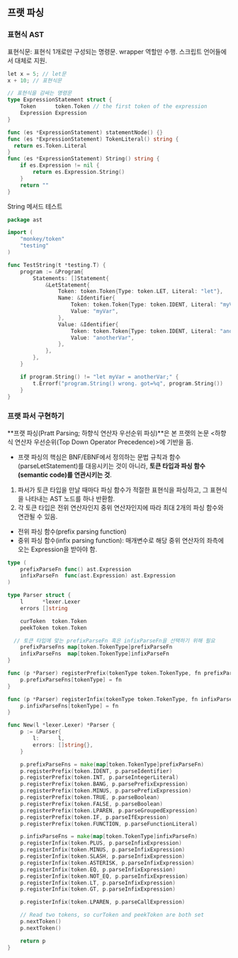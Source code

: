 ## 프랫 파싱

### 표현식 AST

표현식문: 표현식 1개로만 구성되는 명령문. wrapper 역할만 수행. 스크립트 언어들에서 대체로 지원.

```c
let x = 5; // let문
x + 10; // 표현식문
```

```go
// 표현식을 감싸는 명령문
type ExpressionStatement struct {
	Token      token.Token // the first token of the expression
	Expression Expression
}

func (es *ExpressionStatement) statementNode() {}
func (es *ExpressionStatement) TokenLiteral() string {
  return es.Token.Literal
}
func (es *ExpressionStatement) String() string {
	if es.Expression != nil {
		return es.Expression.String()
	}
	return ""
}
```

String 메서드 테스트

```go
package ast

import (
	"monkey/token"
	"testing"
)

func TestString(t *testing.T) {
	program := &Program{
		Statements: []Statement{
			&LetStatement{
				Token: token.Token{Type: token.LET, Literal: "let"},
				Name: &Identifier{
					Token: token.Token{Type: token.IDENT, Literal: "myVar"},
					Value: "myVar",
				},
				Value: &Identifier{
					Token: token.Token{Type: token.IDENT, Literal: "anotherVar"},
					Value: "anotherVar",
				},
			},
		},
	}

	if program.String() != "let myVar = anotherVar;" {
		t.Errorf("program.String() wrong. got=%q", program.String())
	}
}
```

### 프랫 파서 구현하기

**프랫 파싱(Pratt Parsing; 하향식 연산자 우선순위 파싱)**은 본 프랫의 논문 <하향식 연산자 우선순위(Top Down Operator Precedence)>에 기반을 둠.

- 프랫 파싱의 핵심은 BNF/EBNF에서 정의하는 문법 규칙과 함수(parseLetStatement)를 대응시키는 것이 아니라, **토큰 타입과 파싱 함수(semantic code)를 연관시키는 것**.

1. 파서가 토큰 타입을 만날 때마다 파싱 함수가 적절한 표현식을 파싱하고, 그 표현식을 나타내는 AST 노드를 하나 반환함.
2. 각 토큰 타입은 전위 연산자인지 중위 연산자인지에 따라 최대 2개의 파싱 함수와 연관될 수 있음.

- 전위 파싱 함수(prefix parsing function)
- 중위 파싱 함수(infix parsing function): 매개변수로 해당 중위 연산자의 좌측에 오는 Expression을 받아야 함.

```go
type (
	prefixParseFn func() ast.Expression
	infixParseFn  func(ast.Expression) ast.Expression
)
```

```go
type Parser struct {
	l      *lexer.Lexer
	errors []string

	curToken  token.Token
	peekToken token.Token

  // 토큰 타입에 맞는 prefixParseFn 혹은 infixParseFn을 선택하기 위해 필요
	prefixParseFns map[token.TokenType]prefixParseFn
	infixParseFns  map[token.TokenType]infixParseFn
}
```

```go
func (p *Parser) registerPrefix(tokenType token.TokenType, fn prefixParseFn) {
	p.prefixParseFns[tokenType] = fn
}

func (p *Parser) registerInfix(tokenType token.TokenType, fn infixParseFn) {
	p.infixParseFns[tokenType] = fn
}

func New(l *lexer.Lexer) *Parser {
	p := &Parser{
		l:      l,
		errors: []string{},
	}

	p.prefixParseFns = make(map[token.TokenType]prefixParseFn)
	p.registerPrefix(token.IDENT, p.parseIdentifier)
	p.registerPrefix(token.INT, p.parseIntegerLiteral)
	p.registerPrefix(token.BANG, p.parsePrefixExpression)
	p.registerPrefix(token.MINUS, p.parsePrefixExpression)
	p.registerPrefix(token.TRUE, p.parseBoolean)
	p.registerPrefix(token.FALSE, p.parseBoolean)
	p.registerPrefix(token.LPAREN, p.parseGroupedExpression)
	p.registerPrefix(token.IF, p.parseIfExpression)
	p.registerPrefix(token.FUNCTION, p.parseFunctionLiteral)

	p.infixParseFns = make(map[token.TokenType]infixParseFn)
	p.registerInfix(token.PLUS, p.parseInfixExpression)
	p.registerInfix(token.MINUS, p.parseInfixExpression)
	p.registerInfix(token.SLASH, p.parseInfixExpression)
	p.registerInfix(token.ASTERISK, p.parseInfixExpression)
	p.registerInfix(token.EQ, p.parseInfixExpression)
	p.registerInfix(token.NOT_EQ, p.parseInfixExpression)
	p.registerInfix(token.LT, p.parseInfixExpression)
	p.registerInfix(token.GT, p.parseInfixExpression)

	p.registerInfix(token.LPAREN, p.parseCallExpression)

	// Read two tokens, so curToken and peekToken are both set
	p.nextToken()
	p.nextToken()

	return p
}
```
